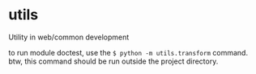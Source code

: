 # utils
Utility in web/common development

to run module doctest, use the `$ python -m utils.transform` command. btw, this command should be run outside the project directory.
